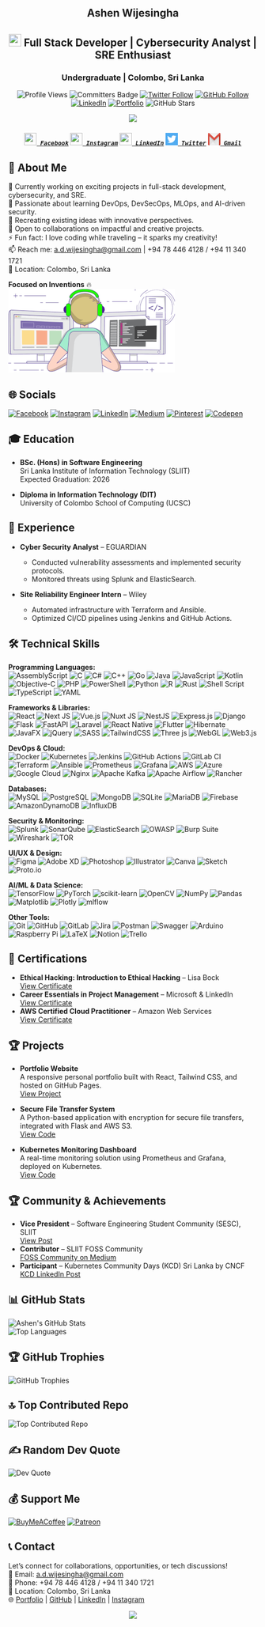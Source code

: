 # <h2 align="center">Ashen Wijesingha</h2>

<h2 align="center">
  <img src="https://media.giphy.com/media/hvRJCLFzcasrR4ia7z/giphy.gif" width="25px" height="25px"> Full Stack Developer | Cybersecurity Analyst | SRE Enthusiast
</h2>
<h3 align="center">Undergraduate | Colombo, Sri Lanka</h3>

<p align="center">
  <img src="https://komarev.com/ghpvc/?username=AshenWijesingha" alt="Profile Views" />
  <img src="https://user-badge.committers.top/sri_lanka/AshenWijesingha.svg" alt="Committers Badge" />
  <a href="https://www.twitter.com/ashen_wijesingh"><img src="https://img.shields.io/twitter/follow/ashen_wijesingh?label=Follow" alt="Twitter Follow"></a>
  <a href="https://github.com/AshenWijesingha"><img src="https://img.shields.io/github/followers/AshenWijesingha?label=Follow&style=social" alt="GitHub Follow"></a>
  <a href="https://www.linkedin.com/in/ashen-wijesingha-89137312b/"><img src="https://img.shields.io/badge/-Ashen_Wijesingha-blue?style=flat-square&logo=Linkedin&logoColor=white" alt="LinkedIn"></a>
  <a href="https://ashenwijesingha.github.io"><img src="https://img.shields.io/badge/Website-46a2f1.svg?&style=flat-square&logo=Google-Chrome&logoColor=white" alt="Portfolio"></a>
  <img src="https://img.shields.io/github/stars/AshenWijesingha?affiliations=OWNER%2CCOLLABORATOR%2CORGANIZATION_MEMBER&style=social" alt="GitHub Stars">
</p>

<p align="center">
  <img src="https://readme-typing-svg.herokuapp.com?color=fff&width=480&height=65&lines=Welcome+To+My+Profile+.+.+.+.;+.+.+.¢er=true">
</p>

<h5 align="center">
  <code><a href="https://www.facebook.com/ashen.dilshan.96" title="Facebook Profile"><img width="25px" height="25px" src="https://www.facebook.com/images/fb_icon_325x325.png"> Facebook</a></code>
  <code><a href="https://www.instagram.com/ashen_wijesingha/" title="Instagram Profile"><img width="25px" height="25px" src="https://static.cdninstagram.com/rsrc.php/v4/yR/r/hexDR1NOpRC.png"> Instagram</a></code>
  <code><a href="https://www.linkedin.com/in/ashen-wijesingha-89137312b/" title="LinkedIn Profile"><img width="25px" height="25px" src="https://content.linkedin.com/content/dam/me/business/en-us/amp/xbu/linkedin-revised-brand-guidelines/downloads/fg/brandg-business-in-logo-dsk-v03.png.original.png"> LinkedIn</a></code>
  <code><a href="https://www.twitter.com/ashen_wijesingh" title="Twitter Profile"><img width="25px" height="25px" src="https://github.com/AshenWijesingha/AshenWijesingha/blob/main/Images/twitter.png"> Twitter</a></code>
  <code><a href="mailto:a.d.wijesina@gmail.com; a.d.wijesingha@outlook.com" title="Send Email"><img width="25px" height="25px" src="https://github.com/AshenWijesingha/AshenWijesingha/blob/main/Images/gmail.png"> Gmail</a></code>
</h5>

## 💫 About Me
🔭 Currently working on exciting projects in full-stack development, cybersecurity, and SRE.  
🌱 Passionate about learning DevOps, DevSecOps, MLOps, and AI-driven security.  
🚧 Recreating existing ideas with innovative perspectives.  
👯 Open to collaborations on impactful and creative projects.  
⚡ Fun fact: I love coding while traveling – it sparks my creativity!  
📫 Reach me: [a.d.wijesingha@gmail.com](mailto:a.d.wijesingha@gmail.com) | +94 78 446 4128 / +94 11 340 1721  
📍 Location: Colombo, Sri Lanka  

**Focused on Inventions** 🔥  
![Invention GIF](https://raw.githubusercontent.com/AshenWijesingha/AshenWijesingha/main/gif1.gif)

## 🌐 Socials
[![Facebook](https://img.shields.io/badge/Facebook-%231877F2.svg?logo=Facebook&logoColor=white)](https://facebook.com/ashen.dilshan.96) 
[![Instagram](https://img.shields.io/badge/Instagram-%23E4405F.svg?logo=Instagram&logoColor=white)](https://instagram.com/ashen_wijesingha) 
[![LinkedIn](https://img.shields.io/badge/LinkedIn-%230077B5.svg?logo=linkedin&logoColor=white)](https://linkedin.com/in/ashen-wijesingha) 
[![Medium](https://img.shields.io/badge/Medium-12100E?logo=medium&logoColor=white)](https://medium.com/@a.d.wijesingha) 
[![Pinterest](https://img.shields.io/badge/Pinterest-%23E60023.svg?logo=Pinterest&logoColor=white)](https://pinterest.com/ashenwijesingha) 
[![Codepen](https://img.shields.io/badge/Codepen-000000?style=for-the-badge&logo=codepen&logoColor=white)](https://codepen.io/Ashen-Wijesingha)

## 🎓 Education
- **BSc. (Hons) in Software Engineering**  
  Sri Lanka Institute of Information Technology (SLIIT)  
  Expected Graduation: 2026  

- **Diploma in Information Technology (DIT)**  
  University of Colombo School of Computing (UCSC)

## 💼 Experience
- **Cyber Security Analyst** – EGUARDIAN  
  - Conducted vulnerability assessments and implemented security protocols.  
  - Monitored threats using Splunk and ElasticSearch.  

- **Site Reliability Engineer Intern** – Wiley  
  - Automated infrastructure with Terraform and Ansible.  
  - Optimized CI/CD pipelines using Jenkins and GitHub Actions.

## 🛠️ Technical Skills
**Programming Languages:**  
![AssemblyScript](https://img.shields.io/badge/assembly%20script-%23000000.svg?style=for-the-badge&logo=assemblyscript&logoColor=white) 
![C](https://img.shields.io/badge/c-%2300599C.svg?style=for-the-badge&logo=c&logoColor=white) 
![C#](https://img.shields.io/badge/c%23-%23239120.svg?style=for-the-badge&logo=csharp&logoColor=white) 
![C++](https://img.shields.io/badge/c++-%2300599C.svg?style=for-the-badge&logo=c%2B%2B&logoColor=white) 
![Go](https://img.shields.io/badge/go-%2300ADD8.svg?style=for-the-badge&logo=go&logoColor=white) 
![Java](https://img.shields.io/badge/java-%23ED8B00.svg?style=for-the-badge&logo=openjdk&logoColor=white) 
![JavaScript](https://img.shields.io/badge/javascript-%23323330.svg?style=for-the-badge&logo=javascript&logoColor=%23F7DF1E) 
![Kotlin](https://img.shields.io/badge/kotlin-%237F52FF.svg?style=for-the-badge&logo=kotlin&logoColor=white) 
![Objective-C](https://img.shields.io/badge/OBJECTIVE--C-%233A95E3.svg?style=for-the-badge&logo=apple&logoColor=white) 
![PHP](https://img.shields.io/badge/php-%23777BB4.svg?style=for-the-badge&logo=php&logoColor=white) 
![PowerShell](https://img.shields.io/badge/PowerShell-%235391FE.svg?style=for-the-badge&logo=powershell&logoColor=white) 
![Python](https://img.shields.io/badge/python-3670A0?style=for-the-badge&logo=python&logoColor=ffdd54) 
![R](https://img.shields.io/badge/r-%23276DC3.svg?style{for-the-badge&logo=r&logoColor=white) 
![Rust](https://img.shields.io/badge/rust-%23000000.svg?style=for-the-badge&logo=rust&logoColor=white) 
![Shell Script](https://img.shields.io/badge/shell_script-%23121011.svg?style=for-the-badge&logo=gnu-bash&logoColor=white) 
![TypeScript](https://img.shields.io/badge/typescript-%23007ACC.svg?style=for-the-badge&logo=typescript&logoColor=white) 
![YAML](https://img.shields.io/badge/yaml-%23ffffff.svg?style=for-the-badge&logo=yaml&logoColor=151515)

**Frameworks & Libraries:**  
![React](https://img.shields.io/badge/react-%2320232a.svg?style=for-the-badge&logo=react&logoColor=%2361DAFB) 
![Next JS](https://img.shields.io/badge/Next-black?style=for-the-badge&logo=next.js&logoColor=white) 
![Vue.js](https://img.shields.io/badge/vue.js-%2335495e.svg?style=for-the-badge&logo=vuedotjs&logoColor=%234FC08D) 
![Nuxt JS](https://img.shields.io/badge/Nuxt-002E3B?style=for-the-badge&logo=nuxt.js&logoColor=#00DC82) 
![NestJS](https://img.shields.io/badge/nestjs-%23E0234E.svg?style=for-the-badge&logo=nestjs&logoColor=white) 
![Express.js](https://img.shields.io/badge/express.js-%23404d59.svg?style=for-the-badge&logo=express&logoColor=%2361DAFB) 
![Django](https://img.shields.io/badge/django-%23092E20.svg?style=for-the-badge&logo=django&logoColor=white) 
![Flask](https://img.shields.io/badge/flask-%23000.svg?style=for-the-badge&logo=flask&logoColor=white) 
![FastAPI](https://img.shields.io/badge/FastAPI-005571?style=for-the-badge&logo=fastapi) 
![Laravel](https://img.shields.io/badge/laravel-%23FF2D20.svg?style=for-the-badge&logo=laravel&logoColor=white) 
![React Native](https://img.shields.io/badge/react_native-%2320232a.svg?style{for-the-badge&logo=react&logoColor=%2361DAFB) 
![Flutter](https://img.shields.io/badge/Flutter-%2302569B.svg?style=for-the-badge&logo=Flutter&logoColor=white) 
![Hibernate](https://img.shields.io/badge/Hibernate-59666C?style=for-the-badge&logo=Hibernate&logoColor=white) 
![JavaFX](https://img.shields.io/badge/javafx-%23FF0000.svg?style=for-the-badge&logo=javafx&logoColor=white) 
![jQuery](https://img.shields.io/badge/jquery-%230769AD.svg?style=for-the-badge&logo=jquery&logoColor=white) 
![SASS](https://img.shields.io/badge/SASS-hotpink.svg?style=for-the-badge&logo=SASS&logoColor=white) 
![TailwindCSS](https://img.shields.io/badge/tailwindcss-%2338B2AC.svg?style=for-the-badge&logo=tailwind-css&logoColor=white) 
![Three js](https://img.shields.io/badge/threejs-black?style=for-the-badge&logo=three.js&logoColor=white) 
![WebGL](https://img.shields.io/badge/WebGL-990000?logo=webgl&logoColor=white&style=for-the-badge) 
![Web3.js](https://img.shields.io/badge/web3.js-F16822?style=for-the-badge&logo=web3.js&logoColor=white)

**DevOps & Cloud:**  
![Docker](https://img.shields.io/badge/docker-%230db7ed.svg?style=for-the-badge&logo=docker&logoColor=white) 
![Kubernetes](https://img.shields.io/badge/kubernetes-%23326ce5.svg?style=for-the-badge&logo=kubernetes&logoColor=white) 
![Jenkins](https://img.shields.io/badge/jenkins-%232C5263.svg?style=for-the-badge&logo=jenkins&logoColor=white) 
![GitHub Actions](https://img.shields.io/badge/github%20actions-%232671E5.svg?style=for-the-badge&logo=githubactions&logoColor=white) 
![GitLab CI](https://img.shields.io/badge/gitlab%20CI-%23181717.svg?style=for-the-badge&logo=gitlab&logoColor=white) 
![Terraform](https://img.shields.io/badge/terraform-%235835CC.svg?style=for-the-badge&logo=terraform&logoColor=white) 
![Ansible](https://img.shields.io/badge/ansible-%231A1918.svg?style=for-the-badge&logo=ansible&logoColor=white) 
![Prometheus](https://img.shields.io/badge/Prometheus-E6522C?style=for-the-badge&logo=Prometheus&logoColor=white) 
![Grafana](https://img.shields.io/badge/grafana-%23F46800.svg?style=for-the-badge&logo=grafana&logoColor=white) 
![AWS](https://img.shields.io/badge/AWS-%23FF9900.svg?style=for-the-badge&logo=amazon-aws&logoColor=white) 
![Azure](https://img.shields.io/badge/azure-%230072C6.svg?style=for-the-badge&logo=microsoftazure&logoColor=white) 
![Google Cloud](https://img.shields.io/badge/GoogleCloud-%234285F4.svg?style=for-the-badge&logo=google-cloud&logoColor=white) 
![Nginx](https://img.shields.io/badge/nginx-%23009639.svg?style{for-the-badge&logo=nginx&logoColor=white) 
![Apache Kafka](https://img.shields.io/badge/Apache%20Kafka-000?style=for-the-badge&logo=apachekafka) 
![Apache Airflow](https://img.shields.io/badge/Apache%20Airflow-017CEE?style=for-the-badge&logo=Apache%20Airflow&logoColor=white) 
![Rancher](https://img.shields.io/badge/rancher-%230075A8.svg?style=for-the-badge&logo=rancher&logoColor=white)

**Databases:**  
![MySQL](https://img.shields.io/badge/mysql-4479A1.svg?style=for-the-badge&logo=mysql&logoColor=white) 
![PostgreSQL](https://img.shields.io/badge/postgres-%23316192.svg?style=for-the-badge&logo=postgresql&logoColor=white) 
![MongoDB](https://img.shields.io/badge/MongoDB-%234ea94b.svg?style=for-the-badge&logo=mongodb&logoColor=white) 
![SQLite](https://img.shields.io/badge/sqlite-%2307405e.svg?style=for-the-badge&logo=sqlite&logoColor=white) 
![MariaDB](https://img.shields.io/badge/MariaDB-003545?style=for-the-badge&logo=mariadb&logoColor=white) 
![Firebase](https://img.shields.io/badge/firebase-a08021?style=for-the-badge&logo=firebase&logoColor=ffcd34) 
![AmazonDynamoDB](https://img.shields.io/badge/Amazon%20DynamoDB-4053D6?style{for-the-badge&logo=Amazon%20DynamoDB&logoColor=white) 
![InfluxDB](https://img.shields.io/badge/InfluxDB-22ADF6?style=for-the-badge&logo=InfluxDB&logoColor=white)

**Security & Monitoring:**  
![Splunk](https://img.shields.io/badge/splunk-%23000000.svg?style=for-the-badge&logo=splunk&logoColor=white) 
![SonarQube](https://img.shields.io/badge/SonarQube-black?style=for-the-badge&logo=sonarqube&logoColor=4E9BCD) 
![ElasticSearch](https://img.shields.io/badge/-ElasticSearch-005571?style=for-the-badge&logo=elasticsearch) 
![OWASP](https://img.shields.io/badge/OWASP-000000?style=for-the-badge&logo=owasp&logoColor=white) 
![Burp Suite](https://img.shields.io/badge/Burp_Suite-FF5733?style=for-the-badge) 
![Wireshark](https://img.shields.io/badge/Wireshark-1679A7?style=for-the-badge&logo=wireshark&logoColor=white) 
![TOR](https://img.shields.io/badge/tor-%237E4798.svg?style=for-the-badge&logo=tor-project&logoColor=white)

**UI/UX & Design:**  
![Figma](https://img.shields.io/badge/figma-%23F24E1E.svg?style=for-the-badge&logo=figma&logoColor=white) 
![Adobe XD](https://img.shields.io/badge/Adobe%20XD-470137?style=for-the-badge&logo=Adobe%20XD&logoColor=#FF61F6) 
![Photoshop](https://img.shields.io/badge/adobe%20photoshop-%2331A8FF.svg?style=for-the-badge&logo=adobe%20photoshop&logoColor=white) 
![Illustrator](https://img.shields.io/badge/adobe%20illustrator-%23FF9A00.svg?style=for-the-badge&logo=adobe%20illustrator&logoColor=white) 
![Canva](https://img.shields.io/badge/Canva-%2300C4CC.svg?style=for-the-badge&logo=Canva&logoColor=white) 
![Sketch](https://img.shields.io/badge/Sketch-FFB387?style=for-the-badge&logo=sketch&logoColor=black) 
![Proto.io](https://img.shields.io/badge/Proto.io-161637?style=for-the-badge&logo=proto.io&logoColor=00e5ff)

**AI/ML & Data Science:**  
![TensorFlow](https://img.shields.io/badge/TensorFlow-%23FF6F00.svg?style=for-the-badge&logo=TensorFlow&logoColor=white) 
![PyTorch](https://img.shields.io/badge/PyTorch-%23EE4C2C.svg?style=for-the-badge&logo=PyTorch&logoColor=white) 
![scikit-learn](https://img.shields.io/badge/scikit--learn-%23F7931E.svg?style=for-the-badge&logo=scikit-learn&logoColor=white) 
![OpenCV](https://img.shields.io/badge/opencv-%23white.svg?style=for-the-badge&logo=opencv&logoColor=white) 
![NumPy](https://img.shields.io/badge/numpy-%23013243.svg?style=for-the-badge&logo=numpy&logoColor=white) 
![Pandas](https://img.shields.io/badge/pandas-%23150458.svg?style=for-the-badge&logo=pandas&logoColor=white) 
![Matplotlib](https://img.shields.io/badge/Matplotlib-%23ffffff.svg?style=for-the-badge&logo=Matplotlib&logoColor=black) 
![Plotly](https://img.shields.io/badge/Plotly-%233F4F75.svg?style=for-the-badge&logo=plotly&logoColor=white) 
![mlflow](https://img.shields.io/badge/mlflow-%23d9ead3.svg?style=for-the-badge&logo=numpy&logoColor=blue)

**Other Tools:**  
![Git](https://img.shields.io/badge/git-%23F05033.svg?style{for-the-badge&logo=git&logoColor=white) 
![GitHub](https://img.shields.io/badge/github-%23121011.svg?style=for-the-badge&logo=github&logoColor=white) 
![GitLab](https://img.shields.io/badge/gitlab-%23181717.svg?style=for-the-badge&logo=gitlab&logoColor=white) 
![Jira](https://img.shields.io/badge/jira-%230A0FFF.svg?style=for-the-badge&logo=jira&logoColor=white) 
![Postman](https://img.shields.io/badge/Postman-FF6C37?style=for-the-badge&logo=postman&logoColor=white) 
![Swagger](https://img.shields.io/badge/-Swagger-%23Clojure?style=for-the-badge&logo=swagger&logoColor=white) 
![Arduino](https://img.shields.io/badge/-Arduino-00979D?style=for-the-badge&logo=Arduino&logoColor=white) 
![Raspberry Pi](https://img.shields.io/badge/-RaspberryPi-C51A4A?style=for-the-badge&logo=Raspberry-Pi) 
![LaTeX](https://img.shields.io/badge/latex-%23008080.svg?style{for-the-badge&logo=latex&logoColor=white) 
![Notion](https://img.shields.io/badge/Notion-%23000000.svg?style=for-the-badge&logo=notion&logoColor=white) 
![Trello](https://img.shields.io/badge/Trello-%23026AA7.svg?style=for-the-badge&logo=Trello&logoColor=white)

## 📜 Certifications
- **Ethical Hacking: Introduction to Ethical Hacking** – Lisa Bock  
  [View Certificate](https://example.com/certificate-ethical-hacking)  
- **Career Essentials in Project Management** – Microsoft & LinkedIn  
  [View Certificate](https://example.com/certificate-project-management)  
- **AWS Certified Cloud Practitioner** – Amazon Web Services  
  [View Certificate](https://example.com/certificate-aws)

## 🏆 Projects
- **Portfolio Website**  
  A responsive personal portfolio built with React, Tailwind CSS, and hosted on GitHub Pages.  
  [View Project](https://ashenwijesingha.github.io)  

- **Secure File Transfer System**  
  A Python-based application with encryption for secure file transfers, integrated with Flask and AWS S3.  
  [View Code](https://github.com/AshenWijesingha/secure-file-transfer)  

- **Kubernetes Monitoring Dashboard**  
  A real-time monitoring solution using Prometheus and Grafana, deployed on Kubernetes.  
  [View Code](https://github.com/AshenWijesingha/k8s-monitoring-dashboard)

## 🏆 Community & Achievements
- **Vice President** – Software Engineering Student Community (SESC), SLIIT  
  [View Post](https://example.com/sesc-post)  
- **Contributor** – SLIIT FOSS Community  
  [FOSS Community on Medium](https://medium.com/sliit-foss)  
- **Participant** – Kubernetes Community Days (KCD) Sri Lanka by CNCF  
  [KCD LinkedIn Post](https://linkedin.com/kcd-srilanka)

## 📊 GitHub Stats
![Ashen's GitHub Stats](https://github-readme-stats.vercel.app/api?username=AshenWijesingha&show_icons=true&theme=radical)  
![Top Languages](https://github-readme-stats.vercel.app/api/top-langs/?username=AshenWijesingha&layout=compact&theme=radical)

## 🏆 GitHub Trophies
![GitHub Trophies](https://github-profile-trophy.vercel.app/?username=AshenWijesingha&theme=radical)

## 🔝 Top Contributed Repo
![Top Contributed Repo](https://github-readme-stats.vercel.app/api/pin/?username=AshenWijesingha&repo=AshenWijesingha&theme=radical)

## ✍️ Random Dev Quote
![Dev Quote](https://quotes-github-readme.vercel.app/api?type=horizontal&theme=radical)

## 💰 Support Me
[![BuyMeACoffee](https://img.shields.io/badge/Buy%20Me%20a%20Coffee-ffdd00?style=for-the-badge&logo=buy-me-a-coffee&logoColor=black)](https://buymeacoffee.com/ashenwijesingha) 
[![Patreon](https://img.shields.io/badge/Patreon-F96854?style=for-the-badge&logo=patreon&logoColor=white)](https://patreon.com/AshenWijesingha)

## 📞 Contact
Let’s connect for collaborations, opportunities, or tech discussions!  
📧 Email: [a.d.wijesingha@gmail.com](mailto:a.d.wijesingha@gmail.com)  
📱 Phone: +94 78 446 4128 / +94 11 340 1721  
📍 Location: Colombo, Sri Lanka  
🌐 [Portfolio](https://ashenwijesingha.github.io) | [GitHub](https://github.com/AshenWijesingha) | [LinkedIn](https://linkedin.com/in/ashen-wijesingha) | [Instagram](https://instagram.com/ashen_wijesingha)

<p align="center">
  <img src="https://readme-typing-svg.herokuapp.com?color=fff&width=480&height=65&lines=To+See+The+World,;Things+Dangerous+To+Come,;To+Find+Each+Other+And+To+Feel.;That+Is+Life+.+.+.+.;+.+.+.;_Ashen+Wijesingha¢er=true">
</p>

<!-- Proudly created with GPRM ( https://gprm.itsvg.in ) -->
